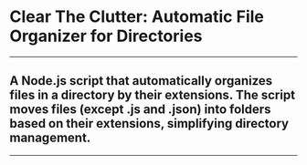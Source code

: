 # Clear The Clutter: Automatic File Organizer for Directories

------
## A Node.js script that automatically organizes files in a directory by their extensions. The script moves files (except .js and .json) into folders based on their extensions, simplifying directory management.
------

